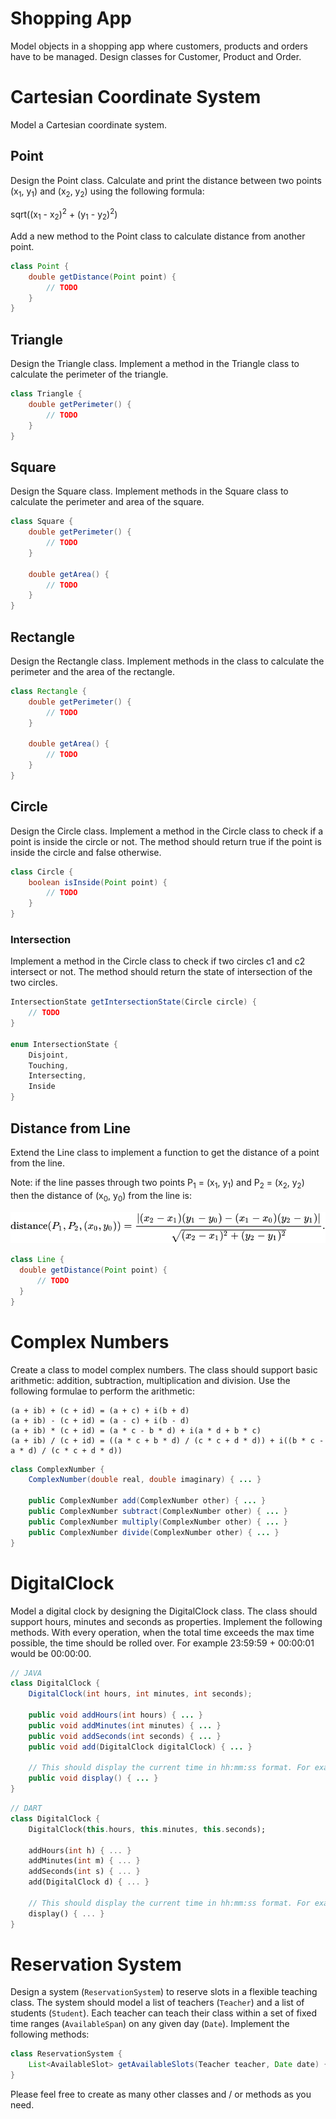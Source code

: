 # Shopping App

Model objects in a shopping app where customers, products and orders have to be managed. Design classes for Customer, Product and Order.

# Cartesian Coordinate System

Model a Cartesian coordinate system.

## Point

Design the Point class. Calculate and print the distance between two points (x<sub>1</sub>, y<sub>1</sub>) and (x<sub>2</sub>, y<sub>2</sub>) using the following formula:

sqrt((x<sub>1</sub> - x<sub>2</sub>)<sup>2</sup> + (y<sub>1</sub> - y<sub>2</sub>)<sup>2</sup>)

Add a new method to the Point class to calculate distance from another point.

```Java
class Point {
    double getDistance(Point point) {
        // TODO
    }
}
```

## Triangle

Design the Triangle class. Implement a method in the Triangle class to calculate the perimeter of the triangle.

```Java
class Triangle {
    double getPerimeter() {
        // TODO
    }
}
```

## Square

Design the Square class. Implement methods in the Square class to calculate the perimeter and area of the square.

```Java
class Square {
    double getPerimeter() {
        // TODO
    }
    
    double getArea() {
        // TODO
    }
}
```

## Rectangle

Design the Rectangle class. Implement methods in the class to calculate the perimeter and the area of the rectangle.

```Java
class Rectangle {
    double getPerimeter() {
        // TODO
    }
    
    double getArea() {
        // TODO
    }
}
```

## Circle

Design the Circle class. Implement a method in the Circle class to check if a point is inside the circle or not. The method should return true if the point is inside the circle and false otherwise.

```Java
class Circle {
    boolean isInside(Point point) {
        // TODO
    }
}
```

### Intersection

Implement a method in the Circle class to check if two circles c1 and c2 intersect or not. The method should return the state of intersection of the two circles.

```Java
IntersectionState getIntersectionState(Circle circle) {
    // TODO
}

enum IntersectionState {
    Disjoint,
    Touching,
    Intersecting,
    Inside
}
```

## Distance from Line

Extend the Line class to implement a function to get the distance of a point from the line. 

Note: if the line passes through two points P<sub>1</sub> = (x<sub>1</sub>, y<sub>1</sub>) and P<sub>2</sub> = (x<sub>2</sub>, y<sub>2</sub>) then the distance of (x<sub>0</sub>, y<sub>0</sub>) from the line is:

![image](../.media/point-distance-from-line.svg)

```Java
class Line {
  double getDistance(Point point) {
      // TODO
  }
}
```

# Complex Numbers

Create a class to model complex numbers. The class should support basic arithmetic: addition, subtraction, multiplication and division. Use the following formulae to perform the arithmetic:

```
(a + ib) + (c + id) = (a + c) + i(b + d)
(a + ib) - (c + id) = (a - c) + i(b - d)
(a + ib) * (c + id) = (a * c - b * d) + i(a * d + b * c)
(a + ib) / (c + id) = ((a * c + b * d) / (c * c + d * d)) + i((b * c - a * d) / (c * c + d * d))
```

```Java
class ComplexNumber {
    ComplexNumber(double real, double imaginary) { ... }
    
    public ComplexNumber add(ComplexNumber other) { ... }
    public ComplexNumber subtract(ComplexNumber other) { ... }
    public ComplexNumber multiply(ComplexNumber other) { ... }
    public ComplexNumber divide(ComplexNumber other) { ... }
}
```

# DigitalClock

Model a digital clock by designing the DigitalClock class. The class should support hours, minutes and seconds as properties. Implement the following methods. With every operation, when the total time exceeds the max time possible, the time should be rolled over. For example 23:59:59 + 00:00:01 would be 00:00:00.

```Java
// JAVA
class DigitalClock {
    DigitalClock(int hours, int minutes, int seconds);
    
    public void addHours(int hours) { ... }
    public void addMinutes(int minutes) { ... }
    public void addSeconds(int seconds) { ... }
    public void add(DigitalClock digitalClock) { ... }
    
    // This should display the current time in hh:mm:ss format. For example: 19:30:00 would be 7:30 PM
    public void display() { ... }
}
```

```Dart
// DART
class DigitalClock {
    DigitalClock(this.hours, this.minutes, this.seconds);
    
    addHours(int h) { ... }
    addMinutes(int m) { ... }
    addSeconds(int s) { ... }
    add(DigitalClock d) { ... }
    
    // This should display the current time in hh:mm:ss format. For example: 19:30:00 would be 7:30 PM
    display() { ... }
}
```

# Reservation System

Design a system (`ReservationSystem`) to reserve slots in a flexible teaching class. The system should model a list of teachers (`Teacher`) and a list of students (`Student`). Each teacher can teach their class within a set of fixed time ranges (`AvailableSpan`) on any given day (`Date`). Implement the following methods:

```Java
class ReservationSystem {
    List<AvailableSlot> getAvailableSlots(Teacher teacher, Date date) { ... }
}
```

Please feel free to create as many other classes and / or methods as you need.
